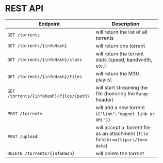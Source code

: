 REST API
========

Endpoint | Description
--- | --- 
`GET /torrents` | will return the list of all torrents
`GET /torrents/{infoHash}` | will return one torrent
`GET /torrents/{infoHash}/stats` | will return the torrent stats (speed, bandwidth, etc.)
`GET /torrents/{infoHash}/files` | will return the M3U playlist
`GET /torrents/{infoHash}/files/{path}` | will start streaming the file (honoring the `Range` header)
`POST /torrents` | will add a new torrent (`{"link":"magnet link or URL"}`)
`POST /upload` | will accept a .torrent file as an attachment (`file` field in `multipart/form-data`)
`DELETE /torrents/{infoHash}` | will delete the torrent
